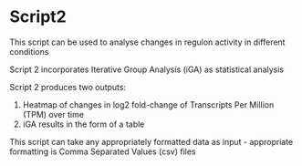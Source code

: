 # Script2

This script can be used to analyse changes in regulon activity in different conditions 

Script 2 incorporates Iterative Group Analysis (iGA) as statistical analysis 

Script 2 produces two outputs:

1) Heatmap of changes in log2 fold-change of Transcripts Per Million (TPM) over time
2) iGA results in the form of a table

This script can take any appropriately formatted data as input - appropriate formatting is Comma Separated Values (csv) files
